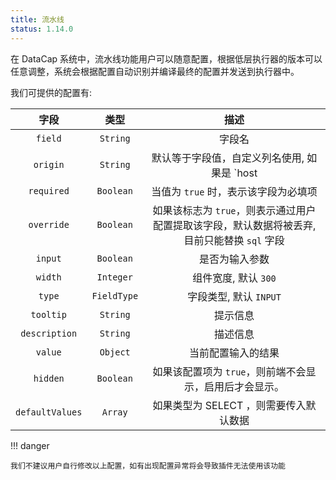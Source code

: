 ```yaml
---
title: 流水线
status: 1.14.0
---
```


在 DataCap 系统中，流水线功能用户可以随意配置，根据低层执行器的版本可以任意调整，系统会根据配置自动识别并编译最终的配置并发送到执行器中。

我们可提供的配置有:

|       字段        |     类型      |                           描述                           |
|:---------------:|:-----------:|:------------------------------------------------------:|
|     `field`     |  `String`   |                          字段名                           |
|    `origin`     |  `String`   | 默认等于字段值，自定义列名使用, 如果是 `host|port` 格式，系统将会将字段通过 `:` 进行拼接  |
|   `required`    |  `Boolean`  |                 当值为 `true` 时，表示该字段为必填项                 |
|   `override`    |  `Boolean`  | 如果该标志为 `true`，则表示通过用户配置提取该字段，默认数据将被丢弃, 目前只能替换 `sql` 字段 |
|     `input`     |  `Boolean`  |                        是否为输入参数                         |
|     `width`     |  `Integer`  |                     组件宽度, 默认 `300`                     |
|     `type`      | `FieldType` |                    字段类型, 默认 `INPUT`                    |
|    `tooltip`    |  `String`   |                          提示信息                          |
|  `description`  |  `String`   |                          描述信息                          |
|     `value`     |  `Object`   |                       当前配置输入的结果                        |
|    `hidden`     |  `Boolean`  |            如果该配置项为 `true`，则前端不会显示，启用后才会显示。             |
| `defaultValues` |   `Array`   |                如果类型为 SELECT ，则需要传入默认数据                 |

!!! danger

    我们不建议用户自行修改以上配置，如有出现配置异常将会导致插件无法使用该功能
